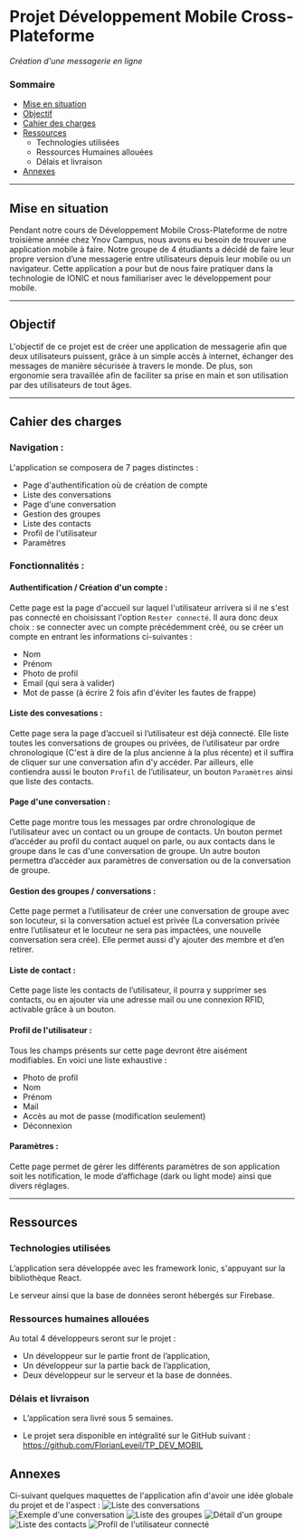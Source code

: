 # __Projet Développement Mobile Cross-Plateforme__

*Création d'une messagerie en ligne*

### Sommaire

* [Mise en situation](https://github.com/FlorianLeveil/TP_DEV_MOBIL#mise-en-situation)
* [Objectif](https://github.com/FlorianLeveil/TP_DEV_MOBIL#objectif)
* [Cahier des charges](https://github.com/FlorianLeveil/TP_DEV_MOBIL#cahier-des-charges)
* [Ressources](https://github.com/FlorianLeveil/TP_DEV_MOBIL#ressources)
    * Technologies utilisées
    * Ressources Humaines allouées
    * Délais et livraison
* [Annexes](https://github.com/FlorianLeveil/TP_DEV_MOBIL#annexes)

----
## Mise en situation

Pendant notre cours de Développement Mobile Cross-Plateforme de notre troisième année chez Ynov Campus, nous avons eu besoin de trouver une application mobile à faire. Notre groupe de 4 étudiants a décidé de faire leur propre version d’une messagerie entre utilisateurs depuis leur mobile ou un navigateur. Cette application a pour but de nous faire pratiquer dans la technologie de IONIC et nous familiariser avec le développement pour mobile.

----
## Objectif

L'objectif de ce projet est de créer une application de messagerie afin que deux utilisateurs puissent, grâce à un simple accès à internet, échanger des messages de manière sécurisée à travers le monde. De plus, son ergonomie sera travaillée afin de faciliter sa prise en main et son utilisation par des utilisateurs de tout âges.

----
## Cahier des charges

### __Navigation__ :

L'application se composera de 7 pages distinctes :

* Page d'authentification où de création de compte
* Liste des conversations
* Page d'une conversation
* Gestion des groupes
* Liste des contacts
* Profil de l'utilisateur
* Paramètres

### Fonctionnalités :

#### __Authentification / Création d'un compte__ :

Cette page est la page d'accueil sur laquel l'utilisateur arrivera si il ne s'est pas connecté en choisissant l'option `Rester connecté`. Il aura donc deux choix : se connecter avec un compte précédemment créé, ou se créer un compte en entrant les informations ci-suivantes :
* Nom
* Prénom
* Photo de profil
* Email (qui sera à valider)
* Mot de passe (à écrire 2 fois afin d'éviter les fautes de frappe)

#### __Liste des convesations__ :

Cette page sera la page d’accueil si l’utilisateur est déjà connecté. Elle liste toutes les conversations de groupes ou privées, de l’utilisateur par ordre chronologique (C'est à dire de la plus ancienne à la plus récente) et il suffira de cliquer sur une conversation afin d'y accéder. Par ailleurs, elle contiendra aussi le bouton `Profil` de l’utilisateur, un bouton `Paramètres` ainsi que liste des contacts.

#### __Page d'une conversation__ :

Cette page montre tous les messages par ordre chronologique de l’utilisateur avec un contact ou un groupe de contacts. Un bouton permet d’accéder au profil du contact auquel on parle, ou aux contacts dans le groupe dans le cas d'une conversation de groupe. Un autre bouton permettra d’accéder aux paramètres de conversation ou de la conversation de groupe.

#### __Gestion des groupes / conversations__ :

Cette page permet a l’utilisateur de créer une conversation de  groupe avec son locuteur, si la conversation actuel est privée (La conversation privée entre l’utilisateur et le locuteur ne sera pas impactées, une nouvelle conversation sera crée). Elle permet aussi d’y ajouter des membre et d’en retirer.

#### __Liste de contact__ :

Cette page liste les contacts de l’utilisateur, il pourra y supprimer ses contacts, ou en ajouter via une adresse mail ou une connexion RFID, activable grâce à un bouton.

#### __Profil de l'utilisateur__ :

Tous les champs présents sur cette page devront être aisément modifiables. En voici une liste exhaustive :
* Photo de profil
* Nom
* Prénom
* Mail
* Accès au mot de passe (modification seulement)
* Déconnexion

#### __Paramètres__ :

Cette page permet de gérer les différents paramètres de son application soit les notification, le mode d’affichage (dark ou light mode) ainsi que divers réglages.

----
## Ressources


### Technologies utilisées

L’application sera développée avec les framework Ionic, s'appuyant sur la bibliothèque React.

Le serveur ainsi que la base de données seront hébergés sur Firebase.


### Ressources humaines allouées

Au total 4 développeurs seront sur le projet :
* Un développeur sur le partie front de l’application,
* Un développeur sur la partie back de l’application,
* Deux développeur sur le serveur et la base de données.


### Délais et livraison

* L’application sera livré sous 5 semaines.

* Le projet sera disponible en intégralité sur le GitHub suivant : https://github.com/FlorianLeveil/TP_DEV_MOBIL

## Annexes

Ci-suivant quelques maquettes de l'application afin d'avoir une idée globale du projet et de l'aspect :
![Liste des conversations](https://github.com/FlorianLeveil/TP_DEV_MOBIL/master/images/maquettes/iPhone_X-XS_conversation-list.png)
![Exemple d'une conversation](https://github.com/FlorianLeveil/TP_DEV_MOBIL/master/images/maquettes/iPhone_X-XS_conversation-example.png)
![Liste des groupes](https://github.com/FlorianLeveil/TP_DEV_MOBIL/master/images/maquettes/iPhone_X-XS_group-list.png)
![Détail d'un groupe](https://github.com/FlorianLeveil/TP_DEV_MOBIL/master/images/maquettes/iPhone_X-XS_group-detail.png)
![Liste des contacts](https://github.com/FlorianLeveil/TP_DEV_MOBIL/master/images/maquettes/iPhone_X-XS_contact-list.png)
![Profil de l'utilisateur connecté](https://github.com/FlorianLeveil/TP_DEV_MOBIL/master/images/maquettes/iPhone_X-XS_users-profil.png)